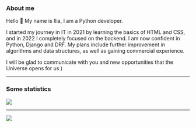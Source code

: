 ### About me

Hello 👋 My name is Ilia, I am a Python developer.

I started my journey in IT in 2021 by learning the basics of HTML and CSS, and in 2022 I completely focused on the backend. I am now confident in Python, Django and DRF. My plans include further improvement in algorithms and data structures, as well as gaining commercial experience.

I will be glad to communicate with you and new opportunities that the Universe opens for us )

---
### Some statistics

![](https://github-profile-summary-cards.vercel.app/api/cards/profile-details?username=ikorepanov&theme=nord_dark)

---

![](https://komarev.com/ghpvc/?username=ikorepanov)

<!--
**ikorepanov/ikorepanov** is a ✨ _special_ ✨ repository because its `README.md` (this file) appears on your GitHub profile.

Here are some ideas to get you started:

- 🔭 I’m currently working on ...
- 🌱 I’m currently learning ...
- 👯 I’m looking to collaborate on ...
- 🤔 I’m looking for help with ...
- 💬 Ask me about ...
- 📫 How to reach me: ...
- 😄 Pronouns: ...
- ⚡ Fun fact: ...
-->

